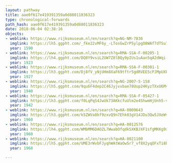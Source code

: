 ```yaml
---
layout: pathway
title: aae0f617e419391359a0d88011836323
type: chronological-forwards
path_hash: aae0f617e419391359a0d88011836323
date: 2018-06-04 02:38:16
objects:
- weblink: https://www.rijksmuseum.nl/en/search?q=NG-NM-7836
  imglink: https://lh5.ggpht.com/_fke22vMF6y_-LTosGwZrP5ylpgO8WAf7dTSu7OSOi1LW4A50PHHReCaE5Qob5mjz6NC1RWbJHjUANGNr-7dmnb3xMA=s200
  year: 1590
- weblink: https://www.rijksmuseum.nl/en/search?q=RMA-SSA-F-00205-1
  imglink: https://lh4.ggpht.com/DQ8Y9vsiL2UW7Z8lBQy9pIUs1uAan5qA2dWqi-PWWMuqspZmLI1IR37KPMAWBF-1R42plK71wjjjsvGVy8E4FZhk5A=s200
  year: 1923
- weblink: https://www.rijksmuseum.nl/en/search?q=RMA-SSA-F-00301-1
  imglink: https://lh3.ggpht.com/Dj8fV_yNjUHm8XaF69tftr5gdRVEE5cPJMpUXkBjzvqfu21mPOLk3w2nEhUPPe9k6e_d_jS0WDID86QwH1holl3KvRY=s200
  year: 1927
- weblink: https://www.rijksmuseum.nl/en/search?q=NG-2007-5-158
  imglink: https://lh5.ggpht.com/9qu6F4dep2C46Jyjvxbae78Uup24KyzTXxU6MvXGlbc-9P30PMxBJkpoVu1B1ng_x2DUb5xECPnSVKRGOf_s7IS7Dw=s200
  year: 1940
- weblink: https://www.rijksmuseum.nl/en/search?q=RMA-SSA-F-05427-1
  imglink: https://lh3.ggpht.com/f0LqPqS4JwUk73AKkcfuUlm2e4ShwmHjUnh5-vnBr2igM_bhiPUZpBbLoNbVhEV8xjGsKPjN38WEQYl83MqULzDzgj80=s200
  year: 1942
- weblink: https://www.rijksmuseum.nl/en/search?q=HA-0009643
  imglink: https://lh3.ggpht.com/k5ZWVa8kf9zxvQ9n7Ehk03gV14JDu3Qw5JXeWvoUWsIG9F4arHa5UTC7-FAyvmxE5tJ5Fgp92_WnBtlsz00Gw4Q1rOU=s200
  year: 1960
- weblink: https://www.rijksmuseum.nl/en/search?q=HA-0012576
  imglink: https://lh4.ggpht.com/WMbMM6DAOZL7WwabOfqdkSXKBJXF1sfgMKKg9srgjgf9f4uAkPkmvTSP86wg4Mk2gOdNhGLucP-tPDlr7No9QsLMtbI=s200
  year: 1960
- weblink: https://www.rijksmuseum.nl/en/search?q=HA-0021100
  imglink: https://lh5.ggpht.com/UME3rWvbFJyqhWAtWaOw5r7_vf8X2yqOFxTi8b8gf9LodbWTo8oXEzMe2ikxAGfOEFWB92vFOOrhbppCUAqwxlumOcY=s200
  year: 1968

---
```

